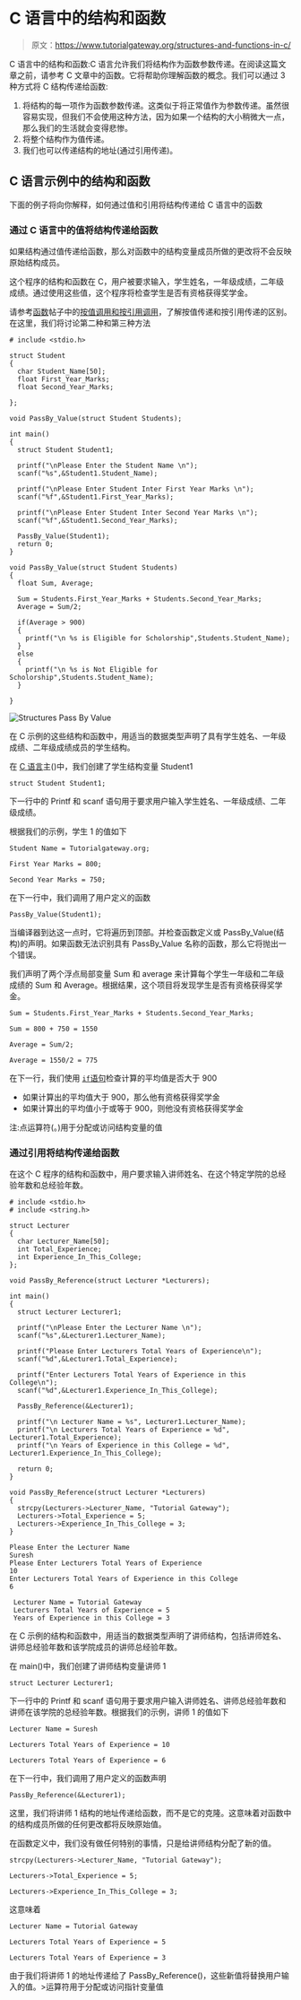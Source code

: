 # C 语言中的结构和函数

> 原文：<https://www.tutorialgateway.org/structures-and-functions-in-c/>

C 语言中的结构和函数:C 语言允许我们将结构作为函数参数传递。在阅读这篇文章之前，请参考 C 文章中的函数。它将帮助你理解函数的概念。我们可以通过 3 种方式将 C 结构传递给函数:

1.  将结构的每一项作为函数参数传递。这类似于将正常值作为参数传递。虽然很容易实现，但我们不会使用这种方法，因为如果一个结构的大小稍微大一点，那么我们的生活就会变得悲惨。
2.  将整个结构作为值传递。
3.  我们也可以传递结构的地址(通过引用传递)。

## C 语言示例中的结构和函数

下面的例子将向你解释，如何通过值和引用将结构传递给 C 语言中的函数

### 通过 C 语言中的值将结构传递给函数

如果结构通过值传递给函数，那么对函数中的结构变量成员所做的更改将不会反映原始结构成员。

这个程序的结构和函数在 C，用户被要求输入，学生姓名，一年级成绩，二年级成绩。通过使用这些值，这个程序将检查学生是否有资格获得奖学金。

请参考[函数](https://www.tutorialgateway.org/functions-in-c/)帖子中的[按值调用和按引用调用](https://www.tutorialgateway.org/call-by-value-and-call-by-reference-in-c/ "Call By Value and Call By Reference in C")，了解按值传递和按引用传递的区别。在这里，我们将讨论第二种和第三种方法

```
# include <stdio.h> 

struct Student
{
  char Student_Name[50];
  float First_Year_Marks;
  float Second_Year_Marks;

};

void PassBy_Value(struct Student Students);

int main()
{
  struct Student Student1;

  printf("\nPlease Enter the Student Name \n");
  scanf("%s",&Student1.Student_Name);

  printf("\nPlease Enter Student Inter First Year Marks \n");
  scanf("%f",&Student1.First_Year_Marks);

  printf("\nPlease Enter Student Inter Second Year Marks \n");
  scanf("%f",&Student1.Second_Year_Marks);

  PassBy_Value(Student1);   
  return 0;
}

void PassBy_Value(struct Student Students)
{
  float Sum, Average;

  Sum = Students.First_Year_Marks + Students.Second_Year_Marks;
  Average = Sum/2;

  if(Average > 900)
  {
    printf("\n %s is Eligible for Scholorship",Students.Student_Name); 
  }
  else
  {
    printf("\n %s is Not Eligible for Scholorship",Students.Student_Name); 
  }

}
```

![Structures Pass By Value](img/86e11848117fff20324dfdc559ae75fd.png)

在 C 示例的这些结构和函数中，用适当的数据类型声明了具有学生姓名、一年级成绩、二年级成绩成员的学生结构。

在 [C 语言](https://www.tutorialgateway.org/c-programming/)主()中，我们创建了学生结构变量 Student1

```
struct Student Student1;
```

下一行中的 Printf 和 scanf 语句用于要求用户输入学生姓名、一年级成绩、二年级成绩。

根据我们的示例，学生 1 的值如下

```
Student Name = Tutorialgateway.org;

First Year Marks = 800;

Second Year Marks = 750;
```

在下一行中，我们调用了用户定义的函数

```
PassBy_Value(Student1);
```

当编译器到达这一点时，它将遍历到顶部。并检查函数定义或 PassBy_Value(结构)的声明。如果函数无法识别具有 PassBy_Value 名称的函数，那么它将抛出一个错误。

我们声明了两个浮点局部变量 Sum 和 average 来计算每个学生一年级和二年级成绩的 Sum 和 Average。根据结果，这个项目将发现学生是否有资格获得奖学金。

```
Sum = Students.First_Year_Marks + Students.Second_Year_Marks;

Sum = 800 + 750 = 1550

Average = Sum/2;

Average = 1550/2 = 775
```

在下一行，我们使用 [`if`语句](https://www.tutorialgateway.org/if-statement-in-c/ "If Statement in C")检查计算的平均值是否大于 900

*   如果计算出的平均值大于 900，那么他有资格获得奖学金
*   如果计算出的平均值小于或等于 900，则他没有资格获得奖学金

注:点运算符(。)用于分配或访问结构变量的值

### 通过引用将结构传递给函数

在这个 C 程序的结构和函数中，用户要求输入讲师姓名、在这个特定学院的总经验年数和总经验年数。

```
# include <stdio.h> 
# include <string.h> 

struct Lecturer
{
  char Lecturer_Name[50];
  int Total_Experience;
  int Experience_In_This_College;
};

void PassBy_Reference(struct Lecturer *Lecturers);

int main() 
{
  struct Lecturer Lecturer1;

  printf("\nPlease Enter the Lecturer Name \n");
  scanf("%s",&Lecturer1.Lecturer_Name);

  printf("Please Enter Lecturers Total Years of Experience\n");
  scanf("%d",&Lecturer1.Total_Experience);

  printf("Enter Lecturers Total Years of Experience in this College\n");
  scanf("%d",&Lecturer1.Experience_In_This_College);

  PassBy_Reference(&Lecturer1);   

  printf("\n Lecturer Name = %s", Lecturer1.Lecturer_Name); 
  printf("\n Lecturers Total Years of Experience = %d", Lecturer1.Total_Experience); 
  printf("\n Years of Experience in this College = %d", Lecturer1.Experience_In_This_College); 

  return 0;
}

void PassBy_Reference(struct Lecturer *Lecturers)
{
  strcpy(Lecturers->Lecturer_Name, "Tutorial Gateway");
  Lecturers->Total_Experience = 5;
  Lecturers->Experience_In_This_College = 3;
}
```

```
Please Enter the Lecturer Name 
Suresh
Please Enter Lecturers Total Years of Experience
10
Enter Lecturers Total Years of Experience in this College
6

 Lecturer Name = Tutorial Gateway
 Lecturers Total Years of Experience = 5
 Years of Experience in this College = 3
```

在 C 示例的结构和函数中，用适当的数据类型声明了讲师结构，包括讲师姓名、讲师总经验年数和该学院成员的讲师总经验年数。

在 main()中，我们创建了讲师结构变量讲师 1

```
struct Lecturer Lecturer1;
```

下一行中的 Printf 和 scanf 语句用于要求用户输入讲师姓名、讲师总经验年数和讲师在该学院的总经验年数。根据我们的示例，讲师 1 的值如下

```
Lecturer Name = Suresh

Lecturers Total Years of Experience = 10

Lecturers Total Years of Experience = 6
```

在下一行中，我们调用了用户定义的函数声明

```
PassBy_Reference(&Lecturer1);
```

这里，我们将讲师 1 结构的地址传递给函数，而不是它的克隆。这意味着对函数中的结构成员所做的任何更改都将反映原始值。

在函数定义中，我们没有做任何特别的事情，只是给讲师结构分配了新的值。

```
strcpy(Lecturers->Lecturer_Name, "Tutorial Gateway");

Lecturers->Total_Experience = 5;

Lecturers->Experience_In_This_College = 3;
```

这意味着

```
Lecturer Name = Tutorial Gateway

Lecturers Total Years of Experience = 5

Lecturers Total Years of Experience = 3
```

由于我们将讲师 1 的地址传递给了 PassBy_Reference()，这些新值将替换用户输入的值。>运算符用于分配或访问指针变量值